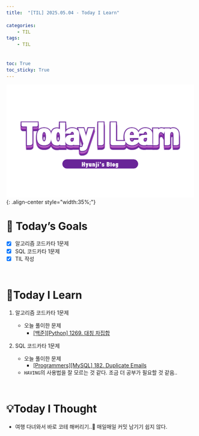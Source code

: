 ```yaml
---
title:  "[TIL] 2025.05.04 - Today I Learn" 

categories: 
    - TIL
tags: 
    - TIL


toc: True
toc_sticky: True
---
```


![TIL](/assets/images/TIL3.png){: .align-center style="width:35%;"}


# 🎯 Today’s Goals
- [x] 알고리즘 코드카타 1문제
- [x] SQL 코드카타 1문제
- [x] TIL 작성

<br>

# 👀Today I Learn

1. 알고리즘 코드카타 1문제

   - 오늘 풀이한 문제
     - [[백준][Python] 1269. 대칭 차집합](https://hzi09.github.io/python_boj/python_1269/)

2. SQL 코드카타 1문제

   - 오늘 풀이한 문제
     - [[Programmers][MySQL] 182. Duplicate Emails](https://hzi09.github.io/mysql_leetcode/lc_sql_182)
   - `HAVING`의 사용법을 잘 모르는 것 같다. 조금 더 공부가 필요할 것 같음.. 

<br>

# 💡Today I Thought
- 여행 다녀와서 바로 코테 해버리기..🥲 매일매일 커밋 남기기 쉽지 않다.